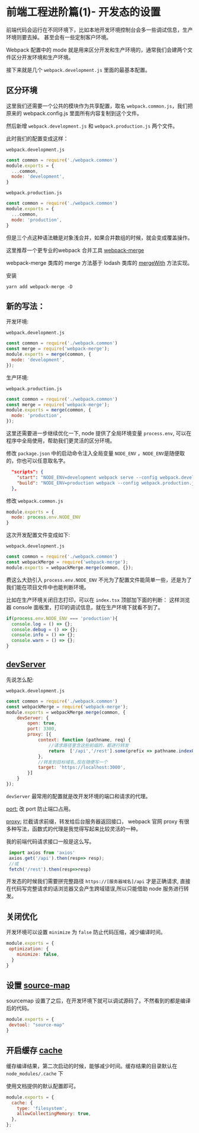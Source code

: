 # 前端工程进阶篇(1)- 开发态的设置

前端代码会运行在不同环境下，比如本地开发环境控制台会多一些调试信息，生产环境则要去掉。
甚至会有一些定制客户环境。

Webpack 配置中的 mode 就是用来区分开发和生产环境的，通常我们会建两个文件区分开发环境和生产环境。


接下来就是几个 `webpack.development.js` 里面的最基本配置。

## 区分环境

这里我们还需要一个公共的模块作为共享配置，取名 `webpack.common.js`，我们把原来的 webpack.config.js 里面所有内容复制到这个文件。

然后新增 `webpack.development.js` 和 `webpack.production.js` 两个文件。

此时我们的配置变成这样：

`webpack.development.js`

```js
const common = require('./webpack.common')
module.exports = {
  ...common,
  mode: 'development',
}
```

`webpack.production.js`

```js
const common = require('./webpack.common')
module.exports = {
  ...common,
  mode: 'production',
}
```

但是三个点这种语法糖是对象浅合并，如果合并数组的时候，就会变成覆盖操作。

这里推荐一个更专业的webpack 合并工具 [webpack-merge](https://www.npmjs.com/package/webpack-merge)

webpack-merge 类库的 merge 方法基于 lodash 类库的 [mergeWith](https://www.lodashjs.com/docs/lodash.mergeWith) 方法实现。

安装

```shell
yarn add webpack-merge -D
```

## 新的写法：

开发环境:

`webpack.development.js`

```js
const common = require('./webpack.common')
const merge = require('webpack-merge');
module.exports = merge(common, {
  mode: 'development',
});
```

生产环境:

`webpack.production.js`

```js
const common = require('./webpack.common')
const merge = require('webpack-merge');
module.exports = merge(common, {
  mode: 'production',
});
```

这里还需要进一步继续优化一下,  node 提供了全局环境变量 `process.env`, 可以在程序中全局使用，帮助我们更灵活的区分环境。

修改 `package.json` 中的启动命令注入全局变量 `NODE_ENV` ，`NODE_ENV`是随便取的，你也可以任意取名字。 

```json
  "scripts": {
    "start": "NODE_ENV=development webpack serve --config webpack.development.js",
    "build": "NODE_ENV=production webpack --config webpack.production.js"
  },
```

修改 `webpack.common.js`

```js
module.exports = {
  mode: process.env.NODE_ENV
}

```

这次开发配置文件变成如下:

`webpack.development.js`

```js
const common = require('./webpack.common')
const webpackMerge = require('webpack-merge');
module.exports = webpackMerge.merge(common, {});
```

费这么大劲引入 `process.env.NODE_ENV` 不光为了配置文件能简单一些，还是为了我们能在项目文件中也能判断环境。

比如在生产环境关闭日志打印，可以在 `index.tsx` 顶部加下面的判断：
这样浏览器 console 面板里，打印的调试信息，就在生产环境下就看不到了。
```js
if(process.env.NODE_ENV === 'production'){
  console.log = () => {};
  console.debug = () => {};
  console.info = () => {};
  console.warn = () => {};
}
```

## [devServer](https://webpack.docschina.org/configuration/dev-server/)

先说怎么配:


`webpack.development.js`

```js
const common = require('./webpack.common')
const webpackMerge = require('webpack-merge');
module.exports = webpackMerge.merge(common, {
    devServer: {
        open: true,
        port: 3300,
        proxy: [{
            context: function (pathname, req) {
                //请求路径里含这些前缀的，都进行转发
                return  ['/api','/rest'].some(prefix => pathname.indexOf(prefix) > -1);
            },
            //转发到目标域名,现在随便写一个
            target: 'https://localhost:3000',
        }]
    }
});
```

`devServer` 最常用的配置就是改开发环境的端口和请求的代理。

[port:](https://webpack.docschina.org/configuration/dev-server/#devserverport) 改 port 防止端口占用。

[proxy:](https://webpack.docschina.org/configuration/dev-server/#devserverproxy) 拦截请求前缀，转发给后台服务器返回接口，  webpack 官网 proxy 有很多种写法，函数式的代理是我觉得写起来比较灵活的一种。


我的前端代码请求接口一般是这么写。

```js
 import axios from 'axios'
 axios.get('/api').then(resp=> resp);
 //或
 fetch('/rest').then(resp=>resp)
```


开发态的时候我们需要拼完整路径 `https://[服务器域名]/api` 才是正确请求, 直接在代码写完整请求的话浏览器又会产生跨域错误,所以只能借助 node 服务进行转发。


## 关闭优化

开发环境可以设置 `minimize` 为 `false` 防止代码压缩，减少编译时间。


```js
module.exports = {
 optimization: {
    minimize: false,
  }
}
```

## 设置 [source-map](https://webpack.docschina.org/configuration/devtool/#root)

sourcemap 设置了之后，在开发环境下就可以调试源码了。不然看到的都是编译后的代码。

```js
module.exports = {
 devtool: "source-map"
}

```

## 开启缓存 [cache](https://webpack.docschina.org/configuration/cache#cacheallowcollectingmemory)

缓存编译结果，第二次启动的时候，能够减少时间。缓存结果的目录默认在 `node_modules/.cache` 下

使用文档提供的默认配置即可。

```js
module.exports = {
  cache: {
    type: 'filesystem',
    allowCollectingMemory: true,
  },
};
```